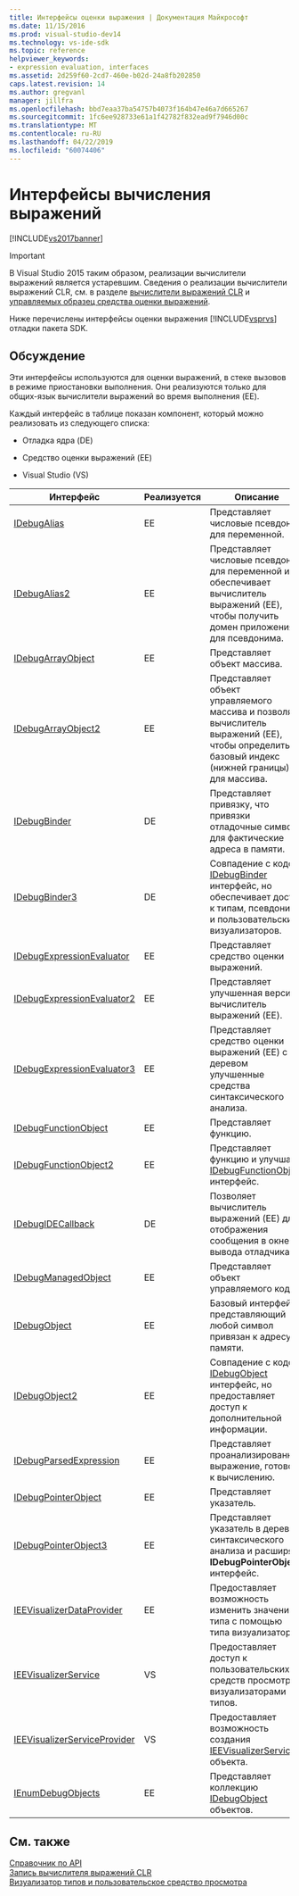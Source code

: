```yaml
---
title: Интерфейсы оценки выражения | Документация Майкрософт
ms.date: 11/15/2016
ms.prod: visual-studio-dev14
ms.technology: vs-ide-sdk
ms.topic: reference
helpviewer_keywords:
- expression evaluation, interfaces
ms.assetid: 2d259f60-2cd7-460e-b02d-24a8fb202850
caps.latest.revision: 14
ms.author: gregvanl
manager: jillfra
ms.openlocfilehash: bbd7eaa37ba54757b4073f164b47e46a7d665267
ms.sourcegitcommit: 1fc6ee928733e61a1f42782f832ead9f7946d00c
ms.translationtype: MT
ms.contentlocale: ru-RU
ms.lasthandoff: 04/22/2019
ms.locfileid: "60074406"
---
```

# <a name="expression-evaluation-interfaces"></a>Интерфейсы вычисления выражений
[!INCLUDE[vs2017banner](../../../includes/vs2017banner.md)]

> [!IMPORTANT]
>  В Visual Studio 2015 таким образом, реализации вычислители выражений является устаревшим. Сведения о реализации вычислители выражений CLR, см. в разделе [вычислители выражений CLR](https://github.com/Microsoft/ConcordExtensibilitySamples/wiki/CLR-Expression-Evaluators) и [управляемых образец средства оценки выражений](https://github.com/Microsoft/ConcordExtensibilitySamples/wiki/Managed-Expression-Evaluator-Sample).  
  
 Ниже перечислены интерфейсы оценки выражения [!INCLUDE[vsprvs](../../../includes/vsprvs-md.md)] отладки пакета SDK.  
  
## <a name="discussion"></a>Обсуждение  
 Эти интерфейсы используются для оценки выражений, в стеке вызовов в режиме приостановки выполнения. Они реализуются только для общих-язык вычислители выражений во время выполнения (EE).  
  
 Каждый интерфейс в таблице показан компонент, который можно реализовать из следующего списка:  
  
- Отладка ядра (DE)  
  
- Средство оценки выражений (EE)  
  
- Visual Studio (VS)  
  
|Интерфейс|Реализуется|Описание|  
|---------------|--------------------|-----------------|  
|[IDebugAlias](../../../extensibility/debugger/reference/idebugalias.md)|EE|Представляет числовые псевдоним для переменной.|  
|[IDebugAlias2](../../../extensibility/debugger/reference/idebugalias2.md)|EE|Представляет числовые псевдоним для переменной и обеспечивает вычислитель выражений (EE), чтобы получить домен приложения для псевдонима.|  
|[IDebugArrayObject](../../../extensibility/debugger/reference/idebugarrayobject.md)|EE|Представляет объект массива.|  
|[IDebugArrayObject2](../../../extensibility/debugger/reference/idebugarrayobject2.md)|EE|Представляет объект управляемого массива и позволяет вычислитель выражений (EE), чтобы определить базовый индекс (нижней границы) для массива.|  
|[IDebugBinder](../../../extensibility/debugger/reference/idebugbinder.md)|DE|Представляет привязку, что привязки отладочные символы для фактические адреса в памяти.|  
|[IDebugBinder3](../../../extensibility/debugger/reference/idebugbinder3.md)|DE|Совпадение с кодом [IDebugBinder](../../../extensibility/debugger/reference/idebugbinder.md) интерфейс, но обеспечивает доступ к типам, псевдонимы и пользовательских визуализаторов.|  
|[IDebugExpressionEvaluator](../../../extensibility/debugger/reference/idebugexpressionevaluator.md)|EE|Представляет средство оценки выражений.|  
|[IDebugExpressionEvaluator2](../../../extensibility/debugger/reference/idebugexpressionevaluator2.md)|EE|Представляет улучшенная версия вычислитель выражений (EE).|  
|[IDebugExpressionEvaluator3](../../../extensibility/debugger/reference/idebugexpressionevaluator3.md)|EE|Представляет средство оценки выражений (EE) с деревом улучшенные средства синтаксического анализа.|  
|[IDebugFunctionObject](../../../extensibility/debugger/reference/idebugfunctionobject.md)|EE|Представляет функцию.|  
|[IDebugFunctionObject2](../../../extensibility/debugger/reference/idebugfunctionobject2.md)|EE|Представляет функцию и улучшает [IDebugFunctionObject](../../../extensibility/debugger/reference/idebugfunctionobject.md) интерфейс.|  
|[IDebugIDECallback](../../../extensibility/debugger/reference/idebugidecallback.md)|DE|Позволяет вычислитель выражений (EE) для отображения сообщения в окне вывода отладчика.|  
|[IDebugManagedObject](../../../extensibility/debugger/reference/idebugmanagedobject.md)|EE|Представляет объект управляемого кода.|  
|[IDebugObject](../../../extensibility/debugger/reference/idebugobject.md)|EE|Базовый интерфейс, представляющий любой символ привязан к адресу памяти.|  
|[IDebugObject2](../../../extensibility/debugger/reference/idebugobject2.md)|EE|Совпадение с кодом [IDebugObject](../../../extensibility/debugger/reference/idebugobject.md) интерфейс, но предоставляет доступ к дополнительной информации.|  
|[IDebugParsedExpression](../../../extensibility/debugger/reference/idebugparsedexpression.md)|EE|Представляет проанализированное выражение, готовое к вычислению.|  
|[IDebugPointerObject](../../../extensibility/debugger/reference/idebugpointerobject.md)|EE|Представляет указатель.|  
|[IDebugPointerObject3](../../../extensibility/debugger/reference/idebugpointerobject3.md)|EE|Представляет указатель в дерево синтаксического анализа и расширяет **IDebugPointerObject** интерфейс.|  
|[IEEVisualizerDataProvider](../../../extensibility/debugger/reference/ieevisualizerdataprovider.md)|EE|Предоставляет возможность изменить значение типа с помощью типа визуализатора.|  
|[IEEVisualizerService](../../../extensibility/debugger/reference/ieevisualizerservice.md)|VS|Предоставляет доступ к пользовательских средств просмотра и визуализаторами типов.|  
|[IEEVisualizerServiceProvider](../../../extensibility/debugger/reference/ieevisualizerserviceprovider.md)|VS|Предоставляет возможность создания [IEEVisualizerService](../../../extensibility/debugger/reference/ieevisualizerservice.md) объекта.|  
|[IEnumDebugObjects](../../../extensibility/debugger/reference/ienumdebugobjects.md)|EE|Представляет коллекцию [IDebugObject](../../../extensibility/debugger/reference/idebugobject.md) объектов.|  
  
## <a name="see-also"></a>См. также  
 [Справочник по API](../../../extensibility/debugger/reference/api-reference-visual-studio-debugging.md)   
 [Запись вычислителя выражений CLR](../../../extensibility/debugger/writing-a-common-language-runtime-expression-evaluator.md)   
 [Визуализатор типов и пользовательское средство просмотра](../../../extensibility/debugger/type-visualizer-and-custom-viewer.md)
